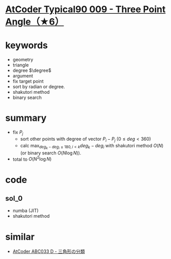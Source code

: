 # [AtCoder Typical90 009 - Three Point Angle（★6）](https://atcoder.jp/contests/typical90/tasks/typical90_i)



# keywords 
- geometry
- triangle
- degree $\degree$ 
- argument
- fix target point 
- sort by radian or degree.
- shakutori method 
- binary search 



# summary 
- fix $P_j$
  - sort other points with degree of vector $P_i - P_j$ ($0 \le deg \lt 360$)
  - calc $\max_{deg_k - deg_i \le 180, i \lt k}{deg_k - deg_i}$ with shakutori method $O(N)$ (or binary search $O(N\log{N}))$.
- total to $O(N^2\log{N})$



# code 
## sol_0
- numba (JIT)
- shakutori method


# similar 
- [AtCoder ABC033 D - 三角形の分類](https://atcoder.jp/contests/abc033/tasks/abc033_d)